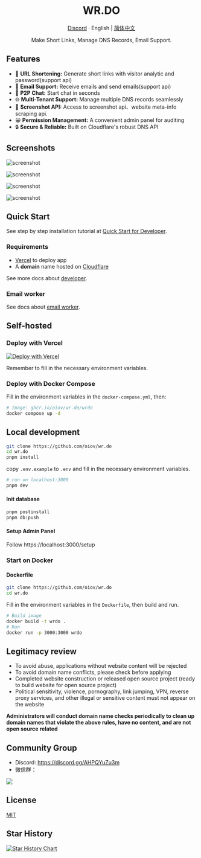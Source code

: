 <div align="center">
  <h1>WR.DO</h1>
  <p><a href="https://discord.gg/AHPQYuZu3m">Discord</a> · English | <a href="/README-zh.md">简体中文</a></p>
  <p>Make Short Links, Manage DNS Records, Email Support.</p>
  <!-- <img src="https://wr.do/_static/images/light-preview.png"/> -->
</div>

## Features

- 🔗 **URL Shortening:** Generate short links with visitor analytic and password(support api)
- 📮 **Email Support:** Receive emails and send emails(support api)
- 💬 **P2P Chat:** Start chat in seconds
- 🌐 **Multi-Tenant Support:** Manage multiple DNS records seamlessly
- 📸 **Screenshot API:** Access to screenshot api、website meta-info scraping api.
- 😀 **Permission Management:** A convenient admin panel for auditing
- 🔒 **Secure & Reliable:** Built on Cloudflare's robust DNS API

## Screenshots

![screenshot](https://wr.do/_static/images/light-preview.png)

![screenshot](https://wr.do/_static/images/example_02.png)

![screenshot](https://wr.do/_static/images/example_01.png)

![screenshot](https://wr.do/_static/images/example_03.png)

## Quick Start

See step by step installation tutorial at [Quick Start for Developer](https://wr.do/docs/developer/quick-start).

### Requirements

- [Vercel](https://vercel.com) to deploy app
- A **domain** name hosted on [Cloudflare](https://dash.cloudflare.com/)

See more docs about [developer](https://wr.do/docs/developer/installation).

### Email worker

See docs about [email worker](https://wr.do/docs/developer/cloudflare-email-worker).

## Self-hosted

### Deploy with Vercel

[![Deploy with Vercel](https://vercel.com/button)](https://vercel.com/new/clone?repository-url=https://github.com/oiov/wr.do.git&project-name=wrdo&env=DATABASE_URL&env=AUTH_SECRET&env=RESEND_API_KEY&env=NEXT_PUBLIC_EMAIL_R2_DOMAIN&env=NEXT_PUBLIC_OPEN_SIGNUP&env=GITHUB_TOKEN)

Remember to fill in the necessary environment variables.

### Deploy with Docker Compose

Fill in the environment variables in the `docker-compose.yml`, then: 

```bash
# Image: ghcr.io/oiov/wr.do/wrdo
docker compose up -d
```

## Local development

```bash
git clone https://github.com/oiov/wr.do
cd wr.do
pnpm install
```

copy `.env.example` to `.env` and fill in the necessary environment variables.

```bash
# run on localhost:3000
pnpm dev
```

#### Init database

```bash
pnpm postinstall
pnpm db:push
```

#### Setup Admin Panel

Follow https://localhost:3000/setup

### Start on Docker 

#### Dockerfile 

```bash
git clone https://github.com/oiov/wr.do
cd wr.do
```

Fill in the environment variables in the `Dockerfile`, then build and run.

```bash
# Build image
docker build -t wrdo .
# Run 
docker run -p 3000:3000 wrdo
```


## Legitimacy review

- To avoid abuse, applications without website content will be rejected
- To avoid domain name conflicts, please check before applying
- Completed website construction or released open source project (ready to build website for open source project)
- Political sensitivity, violence, pornography, link jumping, VPN, reverse proxy services, and other illegal or sensitive content must not appear on the website

**Administrators will conduct domain name checks periodically to clean up domain names that violate the above rules, have no content, and are not open source related**

## Community Group

- Discord: https://discord.gg/AHPQYuZu3m
- 微信群：

![](https://wr.do/s/group)

## License

[MIT](/LICENSE.md)

## Star History

<a href="https://star-history.com/#oiov/wr.do&Date">
 <picture>
   <source media="(prefers-color-scheme: dark)" srcset="https://api.star-history.com/svg?repos=oiov/wr.do&type=Date&theme=dark" />
   <source media="(prefers-color-scheme: light)" srcset="https://api.star-history.com/svg?repos=oiov/wr.do&type=Date" />
   <img alt="Star History Chart" src="https://api.star-history.com/svg?repos=oiov/wr.do&type=Date" />
 </picture>
</a>